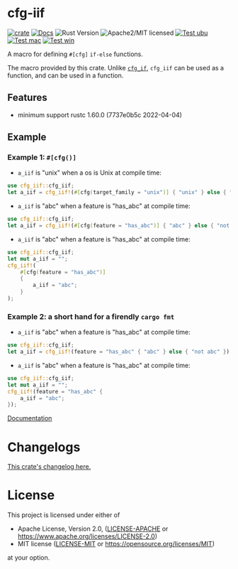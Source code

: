 # cfg-iif

[![crate][crate-image]][crate-link]
[![Docs][docs-image]][docs-link]
![Rust Version][rustc-image]
![Apache2/MIT licensed][license-image]
[![Test ubu][test-ubuntu-image]][test-ubuntu-link]
[![Test mac][test-windows-image]][test-windows-link]
[![Test win][test-macos-image]][test-macos-link]

A macro for defining `#[cfg]` `if-else` functions.

The macro provided by this crate.
Unlike [`cfg_if`](https://crates.io/crates/cfg-if),
`cfg_iif` can be used as a function, and can be used in a function.

## Features

- minimum support rustc 1.60.0 (7737e0b5c 2022-04-04)

## Example

### Example 1: `#[cfg()]`

- `a_iif` is "unix" when a os is Unix at compile time:
```rust
use cfg_iif::cfg_iif;
let a_iif = cfg_iif!(#[cfg(target_family = "unix")] { "unix" } else { "not unix" });
```

- `a_iif` is "abc" when a feature is "has_abc" at compile time:
```rust
use cfg_iif::cfg_iif;
let a_iif = cfg_iif!(#[cfg(feature = "has_abc")] { "abc" } else { "not abc" });
```

- `a_iif` is "abc" when a feature is "has_abc" at compile time:
```rust
use cfg_iif::cfg_iif;
let mut a_iif = "";
cfg_iif!(
    #[cfg(feature = "has_abc")]
    {
        a_iif = "abc";
    }
);
```

### Example 2: a short hand for a firendly `cargo fmt`

- `a_iif` is "abc" when a feature is "has_abc" at compile time:
```rust
use cfg_iif::cfg_iif;
let a_iif = cfg_iif!(feature = "has_abc" { "abc" } else { "not abc" });
```

- `a_iif` is "abc" when a feature is "has_abc" at compile time:
```rust
use cfg_iif::cfg_iif;
let mut a_iif = "";
cfg_iif!(feature = "has_abc" {
    a_iif = "abc";
});
```

[Documentation][docs-link]

# Changelogs

[This crate's changelog here.](https://github.com/aki-akaguma/cfg-iif/blob/main/CHANGELOG.md)

# License

This project is licensed under either of

 * Apache License, Version 2.0, ([LICENSE-APACHE](LICENSE-APACHE) or
   https://www.apache.org/licenses/LICENSE-2.0)
 * MIT license ([LICENSE-MIT](LICENSE-MIT) or
   https://opensource.org/licenses/MIT)

at your option.

[//]: # (badges)

[crate-image]: https://img.shields.io/crates/v/cfg-iif.svg
[crate-link]: https://crates.io/crates/cfg-iif
[docs-image]: https://docs.rs/cfg-iif/badge.svg
[docs-link]: https://docs.rs/cfg-iif/
[rustc-image]: https://img.shields.io/badge/rustc-1.60+-blue.svg
[license-image]: https://img.shields.io/badge/license-Apache2.0/MIT-blue.svg
[test-ubuntu-image]: https://github.com/aki-akaguma/cfg-iif/actions/workflows/test-ubuntu.yml/badge.svg
[test-ubuntu-link]: https://github.com/aki-akaguma/cfg-iif/actions/workflows/test-ubuntu.yml
[test-macos-image]: https://github.com/aki-akaguma/cfg-iif/actions/workflows/test-macos.yml/badge.svg
[test-macos-link]: https://github.com/aki-akaguma/cfg-iif/actions/workflows/test-macos.yml
[test-windows-image]: https://github.com/aki-akaguma/cfg-iif/actions/workflows/test-windows.yml/badge.svg
[test-windows-link]: https://github.com/aki-akaguma/cfg-iif/actions/workflows/test-windows.yml
